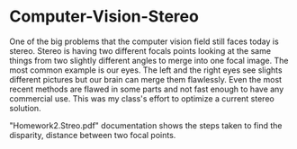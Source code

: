 # Computer-Vision-Stereo

One of the big problems that the computer vision field still faces today is stereo. 
Stereo is having two different focals points looking at the same things from two slightly different angles 
to merge into one focal image.
The most common example is our eyes. The left and the right eyes see slights different pictures but our brain can 
merge them flawlessly. Even the most recent methods are flawed in some parts and not fast enough to have any
commercial use. This was my class's effort to optimize a current stereo solution.

"Homework2.Streo.pdf" documentation shows the steps taken to find the disparity, distance between two focal points.
